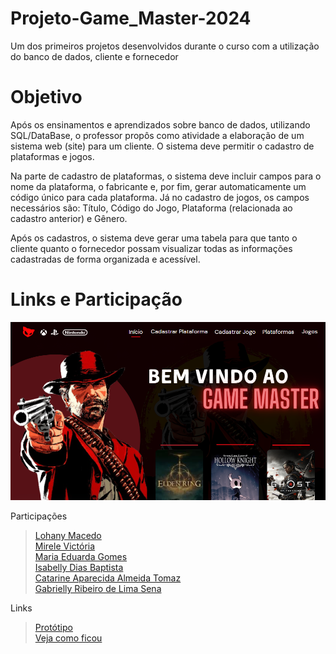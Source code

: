 # Projeto-Game_Master-2024
Um dos primeiros projetos desenvolvidos durante o curso com a utilização do banco de dados, cliente e fornecedor

# Objetivo
Após os ensinamentos e aprendizados sobre banco de dados, utilizando SQL/DataBase, o professor propôs como atividade a elaboração de um sistema web (site) para um cliente. O sistema deve permitir o cadastro de plataformas e jogos. 

Na parte de cadastro de plataformas, o sistema deve incluir campos para o nome da plataforma, o fabricante e, por fim, gerar automaticamente um código único para cada plataforma. Já no cadastro de jogos, os campos necessários são: Título, Código do Jogo, Plataforma (relacionada ao cadastro anterior) e Gênero.  

Após os cadastros, o sistema deve gerar uma tabela para que tanto o cliente quanto o fornecedor possam visualizar todas as informações cadastradas de forma organizada e acessível.  

# Links e Participação

![print telainicial](telainicial.png)

Participações
> [Lohany Macedo](https://github.com/Lohanyy17)    
> [Mirele Victória](https://github.com/Mvictoria218)    
> [Maria Eduarda Gomes](https://github.com/MariaGomesR)  
> [Isabelly Dias Baptista](https://github.com/IDBaptista)  
> [Catarine Aparecida Almeida Tomaz](https://github.com/tomazzcatarine)  
> [Gabrielly Ribeiro de Lima Sena](https://github.com/GabySena)

Links
> [Protótipo](https://www.canva.com/design/DAGSVuVnmig/20ZaWNkxj01ux7hcYh7QMw/edit?utm_content=DAGSVuVnmig&utm_campaign=designshare&utm_medium=link2&utm_source=sharebutton)  
> [Veja como ficou]()
